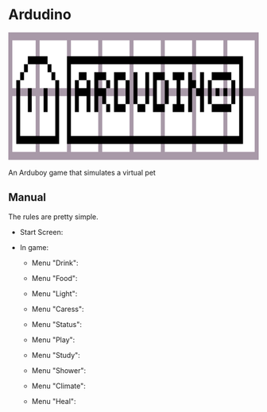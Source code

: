 # Ardudino
<img src="/assets/banner4.png" data-canonical-src="/assets/banner4.png" width="700" height="257" />

An Arduboy game that simulates a virtual pet

## Manual

The rules are pretty simple.

* Start Screen:
  
* In game:
  * Menu "Drink":
    
  * Menu "Food":
    
  * Menu "Light":
    
  * Menu "Caress": 
  * Menu "Status": 
  * Menu "Play": 
  * Menu "Study": 
  * Menu "Shower": 
  * Menu "Climate": 
  * Menu "Heal": 
